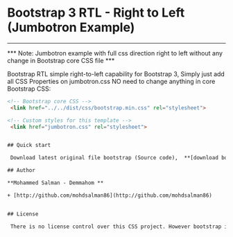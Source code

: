 # Bootstrap 3 RTL - Right to Left (Jumbotron Example) 

---

*** Note: Jumbotron example with full css direction right to left without any change in Bootstrap core CSS file  ***


Bootstrap RTL simple right-to-left capability for Bootstrap 3, Simply just add all CSS Properties on jumbotron.css NO need to change anything in core Bootstrap CSS:
 

```html
<!-- Bootstrap core CSS -->
 <link href="../../dist/css/bootstrap.min.css" rel="stylesheet">

<!-- Custom styles for this template -->
 <link href="jumbotron.css" rel="stylesheet">


## Quick start

 Download latest original file bootstrap (Source code),  **[download bootstrap](https://github.com/twbs/bootstrap/archive/v3.3.1.zip)**. Check `examples/` directory for Jumbotron example and replace the jumbotron.css to new one or download full file. 

## Author

**Mohammed Salman - Demmahom **

+ [http://github.com/mohdsalman86](http://github.com/mohdsalman86)


## License

 There is no license control over this CSS project. However bootstrap itself is licensed by Twitter, Inc. under [the MIT License (MIT)](LICENSE.bootstrap).




